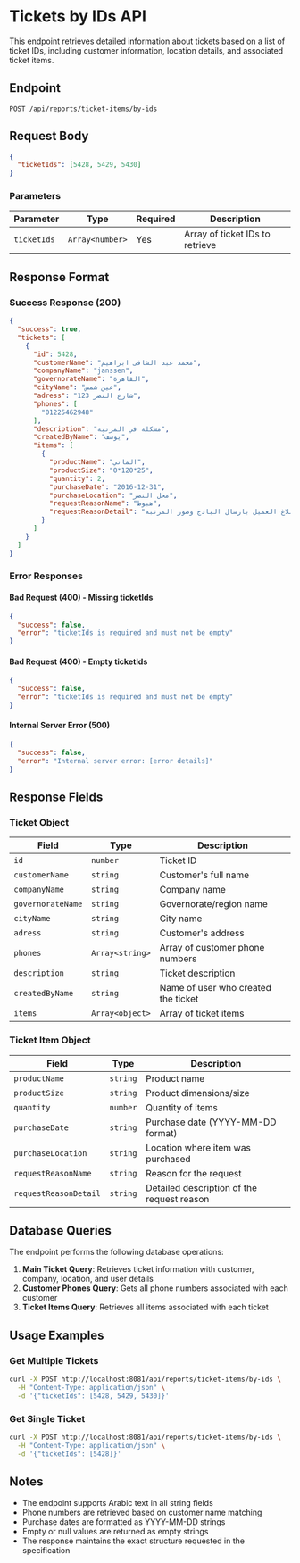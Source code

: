 # Tickets by IDs API

This endpoint retrieves detailed information about tickets based on a list of ticket IDs, including customer information, location details, and associated ticket items.

## Endpoint

```
POST /api/reports/ticket-items/by-ids
```

## Request Body

```json
{
  "ticketIds": [5428, 5429, 5430]
}
```

### Parameters

| Parameter | Type | Required | Description |
|-----------|------|----------|-------------|
| `ticketIds` | `Array<number>` | Yes | Array of ticket IDs to retrieve |

## Response Format

### Success Response (200)

```json
{
  "success": true,
  "tickets": [
    {
      "id": 5428,
      "customerName": "محمد عبد الشافى ابراهيم",
      "companyName": "janssen",
      "governorateName": "القاهرة",
      "cityName": "عين شمس",
      "adress": "123 شارع النصر",
      "phones": [
        "01225462948"
      ],
      "description": "مشكلة في المرتبة",
      "createdByName": "يوسف",
      "items": [
        {
          "productName": "الماني",
          "productSize": "0*120*25",
          "quantity": 2,
          "purchaseDate": "2016-12-31",
          "purchaseLocation": "محل النصر",
          "requestReasonName": "هبوط",
          "requestReasonDetail": "العميل يشكو من هبوط وتم ابلاغ العميل بارسال البادج وصور المرتبه"
        }
      ]
    }
  ]
}
```

### Error Responses

#### Bad Request (400) - Missing ticketIds
```json
{
  "success": false,
  "error": "ticketIds is required and must not be empty"
}
```

#### Bad Request (400) - Empty ticketIds
```json
{
  "success": false,
  "error": "ticketIds is required and must not be empty"
}
```

#### Internal Server Error (500)
```json
{
  "success": false,
  "error": "Internal server error: [error details]"
}
```

## Response Fields

### Ticket Object

| Field | Type | Description |
|-------|------|-------------|
| `id` | `number` | Ticket ID |
| `customerName` | `string` | Customer's full name |
| `companyName` | `string` | Company name |
| `governorateName` | `string` | Governorate/region name |
| `cityName` | `string` | City name |
| `adress` | `string` | Customer's address |
| `phones` | `Array<string>` | Array of customer phone numbers |
| `description` | `string` | Ticket description |
| `createdByName` | `string` | Name of user who created the ticket |
| `items` | `Array<object>` | Array of ticket items |

### Ticket Item Object

| Field | Type | Description |
|-------|------|-------------|
| `productName` | `string` | Product name |
| `productSize` | `string` | Product dimensions/size |
| `quantity` | `number` | Quantity of items |
| `purchaseDate` | `string` | Purchase date (YYYY-MM-DD format) |
| `purchaseLocation` | `string` | Location where item was purchased |
| `requestReasonName` | `string` | Reason for the request |
| `requestReasonDetail` | `string` | Detailed description of the request reason |

## Database Queries

The endpoint performs the following database operations:

1. **Main Ticket Query**: Retrieves ticket information with customer, company, location, and user details
2. **Customer Phones Query**: Gets all phone numbers associated with each customer
3. **Ticket Items Query**: Retrieves all items associated with each ticket

## Usage Examples

### Get Multiple Tickets
```bash
curl -X POST http://localhost:8081/api/reports/ticket-items/by-ids \
  -H "Content-Type: application/json" \
  -d '{"ticketIds": [5428, 5429, 5430]}'
```

### Get Single Ticket
```bash
curl -X POST http://localhost:8081/api/reports/ticket-items/by-ids \
  -H "Content-Type: application/json" \
  -d '{"ticketIds": [5428]}'
```

## Notes

- The endpoint supports Arabic text in all string fields
- Phone numbers are retrieved based on customer name matching
- Purchase dates are formatted as YYYY-MM-DD strings
- Empty or null values are returned as empty strings
- The response maintains the exact structure requested in the specification

